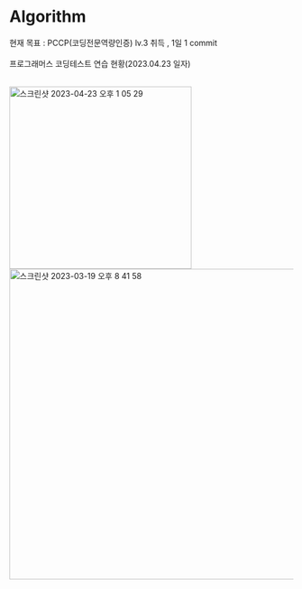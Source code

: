 # Algorithm
현재 목표 : PCCP(코딩전문역량인증) lv.3 취득 , 1일 1 commit<br><br>
프로그래머스 코딩테스트 연습 현황(2023.04.23 일자)<br><br>

<img width="323" alt="스크린샷 2023-04-23 오후 1 05 29" src="https://user-images.githubusercontent.com/102651155/233819284-c1e4347f-8e15-4269-9530-b7885f70a953.png">


<img width="550" alt="스크린샷 2023-03-19 오후 8 41 58" src="https://user-images.githubusercontent.com/102651155/226172989-2069a484-d2ed-4f55-a1ef-7c8647552da8.png">
<!-- zd zd-->
